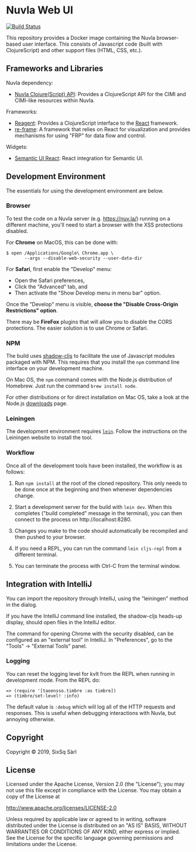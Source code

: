 # Nuvla Web UI

[![Build Status](https://travis-ci.com/nuvla/ui.svg?branch=master)](https://travis-ci.com/nuvla/ui)

This repository provides a Docker image containing the Nuvla
browser-based user interface. This consists of Javascript code (built
with ClojureScript) and other support files (HTML, CSS, etc.).

## Frameworks and Libraries

Nuvla dependency:

 * [Nuvla Clojure(Script)
   API](https://github.com/nuvla/clojure-api): Provides
   a ClojureScript API for the CIMI and CIMI-like resources within
   Nuvla.

Frameworks:

 * [Reagent](https://github.com/reagent-project/reagent): Provides a
   ClojureScript interface to the
   [React](https://facebook.github.io/react/) framework.
 * [re-frame](https://github.com/Day8/re-frame): A framework that
   relies on React for visualization and provides mechanisms for using
   "FRP" for data flow and control.

Widgets:

 * [Semantic UI React](https://react.semantic-ui.com/introduction):
   React integration for Semantic UI.


## Development Environment

The essentials for using the development environment are below.

### Browser

To test the code on a Nuvla server (e.g. https://nuv.la/) running
on a different machine, you'll need to start a browser with the XSS
protections disabled.

For **Chrome** on MacOS, this can be done with:

```
$ open /Applications/Google\ Chrome.app \
       --args --disable-web-security --user-data-dir
```

For **Safari**, first enable the "Develop" menu:

 * Open the Safari preferences,
 * Click the "Advanced" tab, and
 * Then activate the "Show Develop menu in menu bar" option.

Once the "Develop" menu is visible, **choose the "Disable Cross-Origin
Restrictions" option**.

There may be **FireFox** plugins that will allow you to disable the
CORS protections.  The easier solution is to use Chrome or Safari.

### NPM

The build uses [shadow-cljs](http://shadow-cljs.org/) to facilitate
the use of Javascript modules packaged with NPM.  This requires that
you install the `npm` command line interface on your development
machine.

On Mac OS, the `npm` command comes with the Node.js distribution of
Homebrew.  Just run the command `brew install node`.

For other distributions or for direct installation on Mac OS, take a
look at the Node.js [downloads](https://nodejs.org/en/download/)
page. 

### Leiningen

The development environment requires
[`lein`](https://leiningen.org). Follow the instructions on the
Leiningen website to install the tool.

### Workflow

Once all of the development tools have been installed, the workflow is
as follows:

 1. Run `npm install` at the root of the cloned repository.  This only
    needs to be done once at the beginning and then whenever
    dependencies change.

 2. Start a development server for the build with `lein dev`.  When
    this completes ("build completed" message in the terminal), you
    can then connect to the process on http://localhost:8280.

 3. Changes you make to the code should automatically be recompiled
    and then pushed to your browser.

 4. If you need a REPL, you can run the command `lein cljs-repl` from
    a different terminal.

 5. You can terminate the process with Ctrl-C from the terminal window. 

## Integration with IntelliJ

You can import the repository through IntelliJ, using the "leiningen"
method in the dialog.

If you have the IntelliJ command line installed, the shadow-cljs
heads-up display, should open files in the IntelliJ editor.

The command for opening Chrome with the security disabled, can be
configured as an "external tool" in IntelliJ.  In "Preferences", go to
the "Tools" -> "External Tools" panel.

### Logging

You can reset the logging level for kvlt from the REPL when running
in development mode. From the REPL do:

```
=> (require '[taoensso.timbre :as timbre])
=> (timbre/set-level! :info)
```

The default value is `:debug` which will log all of the HTTP requests
and responses.  This is useful when debugging interactions with
Nuvla, but annoying otherwise.

## Copyright

Copyright &copy; 2019, SixSq Sàrl

## License

Licensed under the Apache License, Version 2.0 (the "License"); you
may not use this file except in compliance with the License.  You may
obtain a copy of the License at

http://www.apache.org/licenses/LICENSE-2.0

Unless required by applicable law or agreed to in writing, software
distributed under the License is distributed on an "AS IS" BASIS,
WITHOUT WARRANTIES OR CONDITIONS OF ANY KIND, either express or
implied.  See the License for the specific language governing
permissions and limitations under the License.
